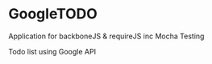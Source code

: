 GoogleTODO
==========

Application for backboneJS & requireJS inc Mocha Testing

Todo list using Google API

